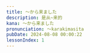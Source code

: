 ```yaml
---
title: ～から来ました
description: 是从~来的
kana: ～から来ました
pronunciation: ～karakimasita
pubDate: 2024-08-08 00:00:22
lessonIndex: 1
---
```

